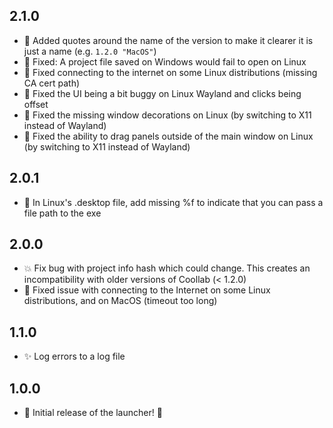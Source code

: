 ## 2.1.0

- 🤏 Added quotes around the name of the version to make it clearer it is just a name (e.g. `1.2.0 "MacOS"`)
- 🐛 Fixed: A project file saved on Windows would fail to open on Linux
- 🐛 Fixed connecting to the internet on some Linux distributions (missing CA cert path)
- 🐛 Fixed the UI being a bit buggy on Linux Wayland and clicks being offset
- 🐛 Fixed the missing window decorations on Linux (by switching to X11 instead of Wayland)
- 🐛 Fixed the ability to drag panels outside of the main window on Linux (by switching to X11 instead of Wayland)

## 2.0.1

- 🐛 In Linux's .desktop file, add missing %f to indicate that you can pass a file path to the exe

## 2.0.0

- 💥 Fix bug with project info hash which could change. This creates an incompatibility with older versions of Coollab (< 1.2.0)
- 🐛 Fixed issue with connecting to the Internet on some Linux distributions, and on MacOS (timeout too long)

## 1.1.0

- ✨ Log errors to a log file

## 1.0.0

- 🎉 Initial release of the launcher! 🥳